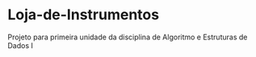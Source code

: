 # Loja-de-Instrumentos
Projeto para primeira unidade da disciplina de Algoritmo e Estruturas de Dados I
